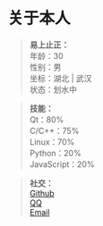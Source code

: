 # 关于本人

> **易上止正：**<br>
> 年龄：30<br>
> 性别：男<br>
> 坐标：湖北 | 武汉<br>
> 状态：划水中<br>

> **技能：**<br>
> Qt：80%<br>
> C/C++：75%<br>
> Linux：70%<br>
> Python：20%<br>
> JavaScript：20%<br>

> **社交：**<br>
> [Github](https://github.com/groveer)<br>
> [QQ](tencent://AddContact/?fromId=50&fromSubId=1&subcmd=all&uin=2329507)<br>
> [Email](mailto:groveer@outlook.com)<br>
